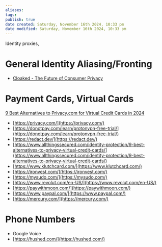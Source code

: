 ```yaml
---
aliases: 
tags: 
publish: true
date created: Saturday, November 16th 2024, 10:33 pm
date modified: Saturday, November 16th 2024, 10:33 pm
---
```


Identity proxies,

# General Identity Aliasing/Fronting

- [Cloaked - The Future of Consumer Privacy](https://www.cloaked.app/)
# Payment Cards, Virtual Cards

[9 Best Alternatives to Privacy.com for Virtual Credit Cards in 2024](https://www.allthingssecured.com/identity-protection/9-best-alternatives-to-privacy-virtual-credit-cards/)

- [https://privacy.com/](https://privacy.com/)
- [https://donotpay.com/learn/protonvpn-free-trial/](https://donotpay.com/learn/protonvpn-free-trial/)
- [https://redact.dev/](https://redact.dev/)
- [https://www.allthingssecured.com/identity-protection/9-best-alternatives-to-privacy-virtual-credit-cards/](https://www.allthingssecured.com/identity-protection/9-best-alternatives-to-privacy-virtual-credit-cards/)
- [https://www.klutchcard.com/](https://www.klutchcard.com/)
- [https://ironvest.com/](https://ironvest.com/)
- [https://mysudo.com/](https://mysudo.com/)
- [https://www.revolut.com/en-US/](https://www.revolut.com/en-US/)
- [https://paywithmoon.com/](https://paywithmoon.com/)
- [https://www.paypal.com/](https://www.paypal.com/)
- [https://mercury.com/](https://mercury.com/)

# Phone Numbers

- Google Voice
- [https://hushed.com/](https://hushed.com/)